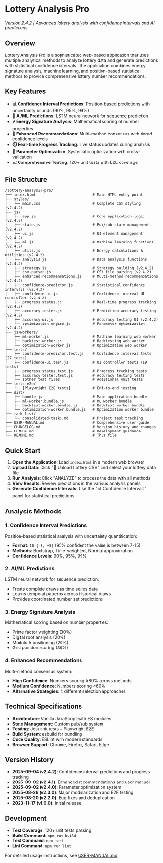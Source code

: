 # Lottery Analysis Pro
*Version 2.4.2 | Advanced lottery analysis with confidence intervals and AI predictions*

## Overview
Lottery Analysis Pro is a sophisticated web-based application that uses multiple analytical methods to analyze lottery data and generate predictions with statistical confidence intervals. The application combines energy signature analysis, machine learning, and position-based statistical methods to provide comprehensive lottery number recommendations.

## Key Features
- **📊 Confidence Interval Predictions**: Position-based predictions with uncertainty bounds (90%, 95%, 99%)
- **🤖 AI/ML Predictions**: LSTM neural network for sequence prediction
- **⚡ Energy Signature Analysis**: Mathematical scoring of number properties
- **🎯 Enhanced Recommendations**: Multi-method consensus with tiered confidence levels
- **⏱️ Real-time Progress Tracking**: Live status updates during analysis
- **🔧 Parameter Optimization**: Systematic optimization with cross-validation
- **📈 Comprehensive Testing**: 120+ unit tests with E2E coverage

## File Structure

```
/lottery-analysis-pro/
├── index.html                          # Main HTML entry point
├── styles/
│   └── main.css                        # Complete CSS styling (v2.4.2)
├── js/
│   ├── app.js                          # Core application logic (v2.4.2)
│   ├── state.js                        # Pub/sub state management (v2.4.2)
│   ├── ui.js                           # UI element management (v2.4.2)
│   ├── ml.js                           # Machine learning functions (v2.4.2)
│   ├── utils.js                        # Energy calculations & utilities (v2.4.2)
│   ├── analysis.js                     # Data analysis functions (v2.4.2)
│   ├── strategy.js                     # Strategy building (v2.4.2)
│   ├── csv-parser.js                   # CSV file parsing (v2.4.2)
│   ├── enhanced-recommendations.js     # Multi-method recommendations (v2.4.2)
│   ├── confidence-predictor.js         # Statistical confidence intervals (v2.4.2)
│   ├── confidence-ui.js                # Confidence interval UI controller (v2.4.2)
│   ├── progress-status.js              # Real-time progress tracking (v2.4.2)
│   ├── accuracy-tester.js              # Prediction accuracy testing (v2.4.2)
│   ├── accuracy-ui.js                  # Accuracy testing UI (v2.4.2)
│   └── optimization-engine.js          # Parameter optimization (v2.4.2)
├── js/workers/
│   ├── ml-worker.js                    # Machine learning web worker
│   ├── backtest-worker.js              # Backtesting web worker
│   └── optimization-worker.js          # Optimization web worker
├── tests/
│   ├── confidence-predictor.test.js    # Confidence interval tests (27 tests)
│   ├── confidence-ui.test.js           # UI controller tests (19 tests)
│   ├── progress-status.test.js         # Progress tracking tests
│   ├── accuracy-tester.test.js         # Accuracy testing tests
│   └── [other test files]              # Additional unit tests
├── tests-e2e/
│   └── [Playwright E2E tests]          # End-to-end testing
├── dist/
│   ├── bundle.js                       # Main application bundle
│   ├── ml-worker.bundle.js             # ML worker bundle
│   ├── backtest-worker.bundle.js       # Backtest worker bundle
│   └── optimization-worker.bundle.js   # Optimization worker bundle
├── task_list/
│   └── consolidated-tasks.md           # Project task tracking
├── USER-MANUAL.md                      # Comprehensive user guide
├── CHANGELOG.md                        # Version history and changes
├── CLAUDE.md                           # Development guidance
└── README.md                           # This file
```

## Quick Start
1. **Open the Application**: Load `index.html` in a modern web browser
2. **Upload Data**: Click "📁 Upload Lottery CSV" and select your lottery data file
3. **Run Analysis**: Click "ANALYZE" to process the data with all methods
4. **View Results**: Review predictions in the various analysis panels
5. **Generate Confidence Intervals**: Use the "📊 Confidence Intervals" panel for statistical predictions

## Analysis Methods

### 1. Confidence Interval Predictions
Position-based statistical analysis with uncertainty quantification:
- **Format**: `10 {-3, +5}` (95% confident the value is between 7-15)
- **Methods**: Bootstrap, Time-weighted, Normal approximation
- **Confidence Levels**: 90%, 95%, 99%

### 2. AI/ML Predictions
LSTM neural network for sequence prediction:
- Treats complete draws as time series data
- Learns temporal patterns across historical draws
- Provides coordinated number set predictions

### 3. Energy Signature Analysis
Mathematical scoring based on number properties:
- Prime factor weighting (30%)
- Digital root analysis (20%)
- Modulo 5 positioning (20%)
- Grid position scoring (30%)

### 4. Enhanced Recommendations
Multi-method consensus system:
- **High Confidence**: Numbers scoring ≥80% across methods
- **Medium Confidence**: Numbers scoring ≥60%
- **Alternative Strategies**: 4 different selection approaches

## Technical Specifications
- **Architecture**: Vanilla JavaScript with ES modules
- **State Management**: Custom pub/sub system
- **Testing**: Jest unit tests + Playwright E2E
- **Build System**: esbuild for bundling
- **Code Quality**: ESLint with modern standards
- **Browser Support**: Chrome, Firefox, Safari, Edge

## Version History
- **2025-09-04 (v2.4.2)**: Confidence interval predictions and progress tracking
- **2025-09-02 (v2.4.1)**: Enhanced recommendations and user manual
- **2025-09-02 (v2.4.0)**: Parameter optimization system
- **2025-08-26 (v2.3.0)**: Major modularization and E2E testing
- **2025-08-20 (v2.2.0)**: Bug fixes and deduplication
- **2023-11-17 (v1.0.0)**: Initial release

## Development
- **Test Coverage**: 120+ unit tests passing
- **Build Command**: `npm run build`
- **Test Command**: `npm test`
- **Lint Command**: `npm run lint`

For detailed usage instructions, see [USER-MANUAL.md](USER-MANUAL.md).